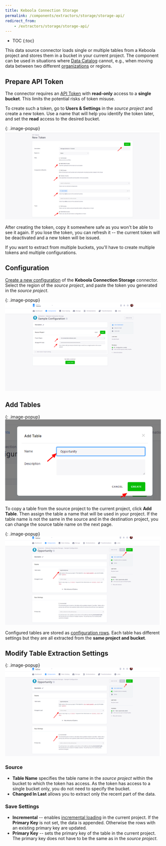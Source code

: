 ```yaml
---
title: Keboola Connection Storage
permalink: /components/extractors/storage/storage-api/
redirect_from:
    - /extractors/storage/storage-api/
---
```


* TOC
{:toc}

This data source connector loads single or multiple tables from a Keboola project and stores them in a bucket in your
current project. The component can be used in situations where [Data Catalog](/catalog/)
cannot, e.g., when moving data between two different [organizations](/management/organization) or regions.

## Prepare API Token
The connector requires an [API Token](/management/project/tokens/) with **read-only** access to a **single bucket**. 
This limits the potential risks of token misuse.

To create such a token, go to **Users & Settings** in the *source project* and create a new token. Use a name that will
help you identify the token later, and set the **read** access to the desired bucket.

{: .image-popup}
![Screenshot - Create API Token](/components/extractors/storage/storage-api/storage-api-1.png)

After creating the token, copy it somewhere safe as you won't be able to see it again. If you lose the token,
you can refresh it -- the current token will be deactivated and a new token will be issued.

If you want to extract from multiple buckets, you'll have to create multiple tokens and multiple configurations.

## Configuration
[Create a new configuration](/components/#creating-component-configuration) of the **Keboola Connection Storage** connector.
Select the region of the *source project*, and paste the token you generated in the *source project*.

{: .image-popup}
![Screenshot - Source Project](/components/extractors/storage/storage-api/storage-api-2.png)

## Add Tables

{: .image-popup}
![Screenshot - Create table](/components/extractors/storage/storage-api/storage-api-3.png)

To copy a table from the source project to the current project, click **Add Table**. 
Then assign the table a name that will be used in your project. If the table name is not the same in the source and in the destination 
project, you can change the source table name on the next page.

{: .image-popup}
![Screenshot - Set up table](/components/extractors/storage/storage-api/storage-api-4.png)

Configured tables are stored as [configuration rows](/components/#configuration-rows).
Each table has different settings but they are all extracted from the **same project and bucket**.

## Modify Table Extraction Settings

{: .image-popup}
![Screenshot - Save Settings](/components/extractors/storage/storage-api/storage-api-5.png)

### Source

- **Table Name** specifies the table name in the *source project* within the bucket to which the token has access.
As the token has access to a single bucket only, you do not need to specify the bucket.
- **Changed In Last** allows you to extract only the recent part of the data.

### Save Settings

- **Incremental** -- enables [incremental loading](/storage/tables/#incremental-loading) in the current project. If the **Primary Key** is not set, the data is appended. 
Otherwise the rows with an existing primary key are updated.
- **Primary Key** -- sets the primary key of the table in the current project. The primary key does not have to be the same
as in the *source project*.
